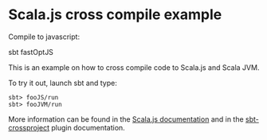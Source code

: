 # Scala.js cross compile example


Compile to javascript:

  sbt fastOptJS




This is an example on how to cross compile code to Scala.js and Scala JVM.

To try it out, launch sbt and type:

    sbt> fooJS/run
    sbt> fooJVM/run

More information can be found in the
[Scala.js documentation](https://www.scala-js.org/doc/project/cross-build.html) and in the [sbt-crossproject](https://github.com/portable-scala/sbt-crossproject) plugin documentation.
